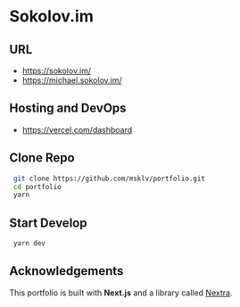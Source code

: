 # Sokolov.im 

## URL
 - https://sokolov.im/
 - https://michael.sokolov.im/


## Hosting and DevOps
 - https://vercel.com/dashboard


## Clone Repo  
```bash
 git clone https://github.com/msklv/portfolio.git
 cd portfolio
 yarn
```

## Start Develop  
```bash
 yarn dev
```


## Acknowledgements
This portfolio is built with **Next.js** and a library called [Nextra](https://nextra.vercel.app/).


